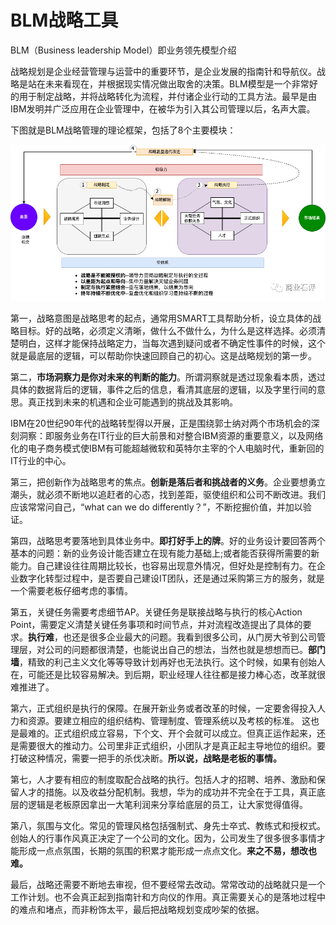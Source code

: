 # BLM战略工具

BLM（Business leadership Model）即业务领先模型介绍

战略规划是企业经营管理与运营中的重要环节，是企业发展的指南针和导航仪。战略是站在未来看现在，并根据现实情况做出取舍的决策。BLM模型是一个非常好的用于制定战略，并将战略转化为流程，并付诸企业行动的工具方法。最早是由IBM发明并广泛应用在企业管理中，在被华为引入其公司管理以后，名声大震。

下图就是BLM战略管理的理论框架，包括了8个主要模块：

![test.drawio](images/blm.png)

第一，战略意图是战略思考的起点，通常用SMART工具帮助分析，设立具体的战略目标。好的战略，必须定义清晰，做什么不做什么，为什么是这样选择。必须清楚明白，这样才能保持战略定力，当每次遇到疑问或者不确定性事件的时候，这个就是最底层的逻辑，可以帮助你快速回顾自己的初心。这是战略规划的第一步。

第二，**市场洞察力是你对未来的判断的能力**。所谓洞察就是透过现象看本质，透过具体的数据背后的逻辑，事件之后的信息，看清其底层的逻辑，以及字里行间的意思。真正找到未来的机遇和企业可能遇到的挑战及其影响。

IBM在20世纪90年代的战略转型得以开展，正是围绕郭士纳对两个市场机会的深刻洞察：即服务业务在IT行业的巨大前景和对整合IBM资源的重要意义，以及网络化的电子商务模式使IBM有可能超越微软和英特尔主宰的个人电脑时代，重新回的IT行业的中心。

第三，把创新作为战略思考的焦点。**创新是落后者和挑战者的义务**。企业要想勇立潮头，就必须不断地以追赶者的心态，找到差距，驱使组织和公司不断改进。我们应该常常问自己，“what can we do differently？”，不断挖掘价值，并加以验证。

第四，战略思考要落地到具体业务中。**即打好手上的牌**。好的业务设计要回答两个基本的问题：新的业务设计能否建立在现有能力基础上;或者能否获得所需要的新能力。自己建设往往周期比较长，也容易出现意外情况，但好处是控制有力。在企业数字化转型过程中，是否要自己建设IT团队，还是通过采购第三方的服务，就是一个需要老板仔细考虑的事情。

第五，关键任务需要考虑细节AP。关键任务是联接战略与执行的核心Action Point，需要定义清楚关键任务事项和时间节点，并对流程改造提出了具体的要求。**执行难**，也还是很多企业最大的问题。我看到很多公司，从门房大爷到公司管理层，对公司的问题都很清楚，也能说出自己的想法，当然也就是想想而已。**部门墙**，精致的利己主义文化等等导致计划再好也无法执行。这个时候，如果有创始人在，可能还是比较容易解决。到后期，职业经理人往往都是接力棒心态，改革就很难推进了。

第六，正式组织是执行的保障。在展开新业务或者改革的时候，一定要舍得投入人力和资源。要建立相应的组织结构、管理制度、管理系统以及考核的标准。 这也是最难的。正式组织成立容易，下个文、开个会就可以成立。但真正运作起来，还是需要很大的推动力。公司里非正式组织，小团队才是真正起主导地位的组织。要打破这种情况，需要一把手的杀伐决断。**所以说，战略是老板的事情。**

第七，人才要有相应的制度取配合战略的执行。包括人才的招聘、培养、激励和保留人才的措施。以及收益分配机制。我想，华为的成功并不完全在于工具，真正底层的逻辑是老板原因拿出一大笔利润来分享给底层的员工，让大家觉得值得。

第八，氛围与文化。常见的管理风格包括强制式、身先士卒式、教练式和授权式。创始人的行事作风真正决定了一个公司的文化。因为，公司发生了很多很多事情才能形成一点点氛围，长期的氛围的积累才能形成一点点文化。**来之不易，想改也难。**

最后，战略还需要不断地去审视，但不要经常去改动。常常改动的战略就只是一个工作计划。也不会真正起到指南针和方向仪的作用。真正需要关心的是落地过程中的难点和堵点，而非粉饰太平，最后把战略规划变成吵架的依据。